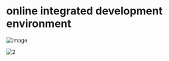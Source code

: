 # online integrated development environment


![image](https://github.com/user-attachments/assets/449dc84d-4c78-43d8-90ca-8fffda395f20)


![2](https://github.com/user-attachments/assets/9c1f6035-13d9-4c39-8f43-c041002c9ee5)
